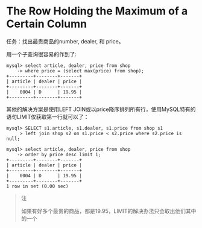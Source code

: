 # The Row Holding the Maximum of a Certain Column

任务：找出最贵商品的number, dealer, 和 price。

用一个子查询很容易的作到了:

```
mysql> select article, dealer, price from shop 
    -> where price = (select max(price) from shop);
+---------+--------+-------+
| article | dealer | price |
+---------+--------+-------+
|    0004 | D      | 19.95 |
+---------+--------+-------+
```

其他的解决方案是使用LEFT JOIN或以price降序排列所有行，使用MySQL特有的语句LIMIT仅获取第一行就可以了：

```
mysql> SELECT s1.article, s1.dealer, s1.price from shop s1 
     > left join shop s2 on s1.price < s2.price where s2.price is null;
```

```
mysql> select article, dealer, price from shop
    -> order by price desc limit 1;
+---------+--------+-------+
| article | dealer | price |
+---------+--------+-------+
|    0004 | D      | 19.95 |
+---------+--------+-------+
1 row in set (0.00 sec)
```

> 注
>
> 如果有好多个最贵的商品，都是19.95，LIMIT的解决办法只会取出他们其中的一个



